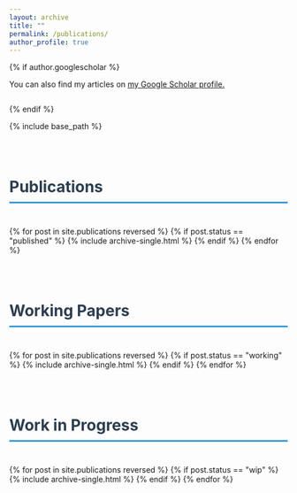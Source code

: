 ```yaml
---
layout: archive
title: ""
permalink: /publications/
author_profile: true
---
```


{% if author.googlescholar %}
  <p style="margin-bottom: 2em;">You can also find my articles on <u><a href="{{author.googlescholar}}">my Google Scholar profile</a>.</u></p>
{% endif %}

{% include base_path %}

<h2 style="font-size: 2em; font-weight: 700; color: #2c3e50; border-bottom: 3px solid #3498db; padding-bottom: 10px; margin-top: 3em; margin-bottom: 1.5em;">Publications</h2>

{% for post in site.publications reversed %}
  {% if post.status == "published" %}
    {% include archive-single.html %}
  {% endif %}
{% endfor %}

<h2 style="font-size: 2em; font-weight: 700; color: #2c3e50; border-bottom: 3px solid #3498db; padding-bottom: 10px; margin-top: 3em; margin-bottom: 1.5em;">Working Papers</h2>

{% for post in site.publications reversed %}
  {% if post.status == "working" %}
    {% include archive-single.html %}
  {% endif %}
{% endfor %}

<h2 style="font-size: 2em; font-weight: 700; color: #2c3e50; border-bottom: 3px solid #3498db; padding-bottom: 10px; margin-top: 3em; margin-bottom: 1.5em;">Work in Progress</h2>

{% for post in site.publications reversed %}
  {% if post.status == "wip" %}
    {% include archive-single.html %}
  {% endif %}
{% endfor %}

